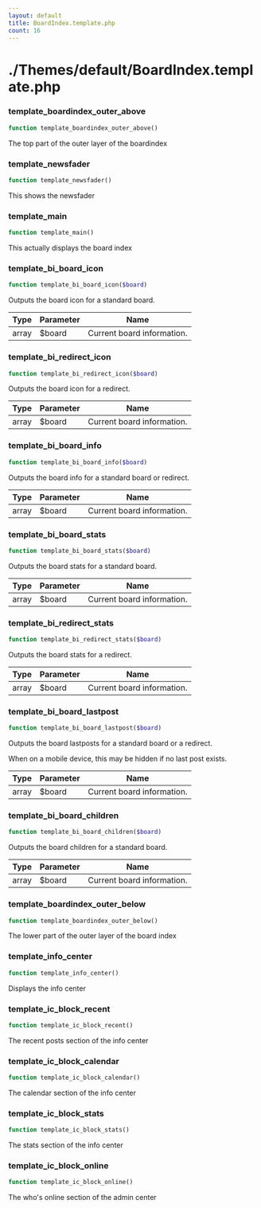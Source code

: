 ```yaml
---
layout: default
title: BoardIndex.template.php
count: 16
---
```


# ./Themes/default/BoardIndex.template.php

### template_boardindex_outer_above

```php
function template_boardindex_outer_above()
```
The top part of the outer layer of the boardindex



### template_newsfader

```php
function template_newsfader()
```
This shows the newsfader



### template_main

```php
function template_main()
```
This actually displays the board index



### template_bi_board_icon

```php
function template_bi_board_icon($board)
```
Outputs the board icon for a standard board.



Type|Parameter|Name
---|---|---
array|$board|Current board information.
### template_bi_redirect_icon

```php
function template_bi_redirect_icon($board)
```
Outputs the board icon for a redirect.



Type|Parameter|Name
---|---|---
array|$board|Current board information.
### template_bi_board_info

```php
function template_bi_board_info($board)
```
Outputs the board info for a standard board or redirect.



Type|Parameter|Name
---|---|---
array|$board|Current board information.
### template_bi_board_stats

```php
function template_bi_board_stats($board)
```
Outputs the board stats for a standard board.



Type|Parameter|Name
---|---|---
array|$board|Current board information.
### template_bi_redirect_stats

```php
function template_bi_redirect_stats($board)
```
Outputs the board stats for a redirect.



Type|Parameter|Name
---|---|---
array|$board|Current board information.
### template_bi_board_lastpost

```php
function template_bi_board_lastpost($board)
```
Outputs the board lastposts for a standard board or a redirect.

When on a mobile device, this may be hidden if no last post exists.

Type|Parameter|Name
---|---|---
array|$board|Current board information.
### template_bi_board_children

```php
function template_bi_board_children($board)
```
Outputs the board children for a standard board.



Type|Parameter|Name
---|---|---
array|$board|Current board information.
### template_boardindex_outer_below

```php
function template_boardindex_outer_below()
```
The lower part of the outer layer of the board index



### template_info_center

```php
function template_info_center()
```
Displays the info center



### template_ic_block_recent

```php
function template_ic_block_recent()
```
The recent posts section of the info center



### template_ic_block_calendar

```php
function template_ic_block_calendar()
```
The calendar section of the info center



### template_ic_block_stats

```php
function template_ic_block_stats()
```
The stats section of the info center



### template_ic_block_online

```php
function template_ic_block_online()
```
The who's online section of the admin center



